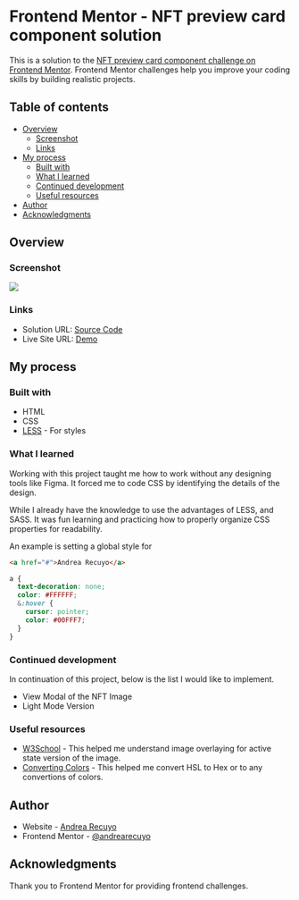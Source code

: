 # Frontend Mentor - NFT preview card component solution

This is a solution to the [NFT preview card component challenge on Frontend Mentor](https://www.frontendmentor.io/challenges/nft-preview-card-component-SbdUL_w0U). Frontend Mentor challenges help you improve your coding skills by building realistic projects. 

## Table of contents

- [Overview](#overview)
  - [Screenshot](#screenshot)
  - [Links](#links)
- [My process](#my-process)
  - [Built with](#built-with)
  - [What I learned](#what-i-learned)
  - [Continued development](#continued-development)
  - [Useful resources](#useful-resources)
- [Author](#author)
- [Acknowledgments](#acknowledgments)


## Overview

### Screenshot

![](https://lh3.googleusercontent.com/fife/AKsag4N0MBJthB-D-H4GY0pzZMBkk6mz3bloLKYxIfdr22Fn7e8AWUKlH7Ide2oNPbDWEyec-71n116nlLlCUr9_G3uNOy3O9N6VJg50VNgoQoeNkeYlp0coZxkrbdCfsvbt5yNIaIRr-T0PvHl1W4YjbHky4UkfKycI-9sR-G3VMt0FmsZtmMiSluPicyzsTk5tG0yNsV89yxMDAr0xpMXC2_evytYagcgBqow7FDMaHOrlWT5PlEoRIxRXBtUZ4mpDuaMtgdQh4lXQoEzvkrxx4naNEg_sdXbUgzUkVchZ2Rq7IKdQfCW1veJsOE7HQvvInO2gIbTgN9M_XFwG8hQkdcPuNsliAwtiwjw91HuL8l_fAauNo9Aozu1dCO0K2E-pCuuPrdLZdXP4rezE4Nj7LcpoJ20FRcbJk7Wf-2YZrTYxoLfECY8BgRM171ee1iRjn1CoTnLjz-esVs2f8nGgnHdW9459Dp5_NS-doBTXRu035XZ_IRJq_rOTKGxi3mYJ9bWA3CNiwASbRanJ-ZSBlxxDd37KMBLN1P1Qob-tlUJjTLU52H_xbbEoJmZq4n0y9_xKevHaNCUUw6ku4FAUuVIU_0UdcAsxGM_QAbCX2-WZxqOyFS3_Gq0xmibhMy2SKqSpqCAhZL6-Q6EuaqtXflkcSaochdBuWGwr90Wiqwj3eKOOFRnKZRtZ2-tRfdSkN-4boLAFUhmfAt810uBx1R_wnWsVVCZriCFIiP9tZIy2ngESneEOUQBcxjN-B2uRIh4L7PZKiOOH5rEXhnpLtIPyYClTr7kNe9tJ8yUQ2bbnAYGB4iwkVdYx15Y4Qur_ze1SquHDQTe0ToIBTV_3z4BGMi_t1jwD2W271N-M7eZIm1X76CFzotCLdO2A7TOlLaf434Su8QaERgWXYh0FC7wuGo9wj5HWki2vCQ_wJLT_qhfJ3BNKoiiDGkK_aJlh2W5-ZhO1VVO7jD7BEUNQ5Bn7wsdbw_AEb5wEbRkbZ8I8t9BDZY7VHmGJ-6SRS4_hPABoKlJjPNLXTkC8ScRB7pyuxiCZGuFuu7rFTacPGP9ZXmbeWPDLbvMOdZEG3_ATNoohbE8p31KntArGRu_q9oTkDpJTLOAixx7UtEBBhSxb5YSdT6ddQTqDOIGgAfodPyRiCLbqt3GgR3otBZBXstS8dXuo3gcfVQhVA5ZsYWTCcPiXHpcfiqEsrKTNFGhKZWRIdJGL115vmR7pbzn3rjUm3kdq4QGK_vJJVuwhcmB4gb_OFSDNyO7OUHBXKi3HRAIwXlDq4WduEkxaBPmXdJt-Oe0GmrBi7eQhTqZxH2tPYeH0oBkpEf6hHySEjJffShTPUzA4mIaEaMyYKTYzzhd03YKd891zt_EMCK7MhLdvuqdiVvSeylx9fjVgMzOSj44tt04k1Xe3FUL7KoU2-CqVvzeTHoiePrAZdsb_IsEMMjk8rgsqG23LQA4M6dvPuoKG5PluhRzL8YUFMHVja8LVY3MxHZC0cPLvjlop7Q3o5qliked6EsenzPhawZPqG3K_RDk5tUK_o-ioTELA8nQzD2lTTAiEXINJBfpvnt0Cnan5NmPm801B8obaRH0UptLs2_-QeFx0u1TiH4BdP5MYCbjXLfzUySUENFyyoQNtpIuQ9OrxFklh0pDN6LxDQ7OKmbzDjumBfOd45zoqVYEHHJomz81qFU9jkqT4m00L9GhSeBpM0foA7-JQRmacu7L9SrKGDYXFwk3IIMkzFGDDqcEv=w1920-h961)

### Links

- Solution URL: [Source Code](https://github.com/andrearecuyo/nft-preview-card-component-main)
- Live Site URL: [Demo](https://andrearecuyo.github.io/nft-preview-card-component-main/)

## My process

### Built with

- HTML
- CSS
- [LESS](https://lesscss.org/) - For styles

### What I learned

Working with this project taught me how to work without any designing tools like Figma. It forced me to code CSS by identifying the details of the design. 

While I already have the knowledge to use the advantages of LESS, and SASS. It was fun learning and practicing how to properly organize CSS properties for readability.

An example is setting a global style for 
```html
<a href="#">Andrea Recuyo</a>
```
```css
a {
  text-decoration: none;
  color: #FFFFFF;
  &:hover {
    cursor: pointer;
    color: #00FFF7;
  }
}
```
### Continued development

In continuation of this project, below is the list I would like to implement.

- View Modal of the NFT Image
- Light Mode Version

### Useful resources

- [W3School](https://www.w3schools.com/howto/howto_css_image_overlay.asp) - This helped me understand image overlaying for active state version of the image.
- [Converting Colors](https://convertingcolors.com/) - This helped me convert HSL to Hex or to any convertions of colors.


## Author

- Website - [Andrea Recuyo](https://andrearecuyo.github.io/andrearecuyoportfolio/)
- Frontend Mentor - [@andrearecuyo](https://www.frontendmentor.io/profile/andrearecuyo)

## Acknowledgments

Thank you to Frontend Mentor for providing frontend challenges.